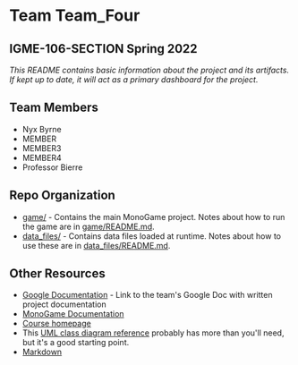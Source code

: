# Team **Team_Four**
## IGME-106-SECTION Spring 2022

_This README contains basic information about the project and its artifacts. If kept up to date, it will act as a primary dashboard for the project._

## Team Members
- Nyx Byrne
- MEMBER
- MEMBER3
- MEMBER4
- Professor Bierre

## Repo Organization
- [game/](game/) - Contains the main MonoGame project. Notes about how to run the game are in [game/README.md](game/README.md).
- [data_files/](data_files/) - Contains data files loaded at runtime. Notes about how to use these are in [data_files/README.md](data_files/README.md).

## Other Resources
- [Google Documentation](TBD) - Link to the team's Google Doc with written project documentation
- [MonoGame Documentation](http://www.monogame.net/documentation/?page=main)
- [Course homepage](https://esmesh.github.io/RIT-IGME-106/)
- This [UML class diagram reference](https://www.uml-diagrams.org/class-reference.html) probably has more than you'll need, but it's a good starting point.
- [Markdown](https://docs.gitlab.com/ee/user/markdown.html)
